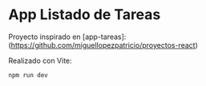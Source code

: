 # App Listado de Tareas

Proyecto inspirado en [app-tareas]: (https://github.com/miguellopezpatricio/proyectos-react)

Realizado con Vite:
```bash
npm run dev